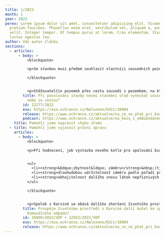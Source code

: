 ```yaml
---
title: 1/2023
month: 1
year: 2023
perex: Lorem ipsum dolor sit amet, consectetuer adipiscing elit. Vivamus ac leo
  pretium faucibus. Phasellus enim erat, vestibulum vel, aliquam a, posuere eu,
  velit. Integer tempor. Ut tempus purus at lorem. Cras elementum. Vivamus
  luctus egestas leo.
author: Váš autor článku
sections:
  - articles:
      - body: >
          <blockquote>

          <p>Se stavbou musí předem souhlasit vlastníci sousedních pozemků. Za ně soudy považují nejen vlastníka přímo sousedící nemovitosti, ale i vlastníka nemovitosti &bdquo;za potokem, nebo za cestou.&ldquo; Pokud vlastník sousedního pozemku nesouhlasí se stavbou, stavební úřad musí vést správní řízení, v němž bude soused účastníkem.</p>

          </blockquote>


          <p>Stěžovatelčin pozemek přes cestu sousedí s pozemkem, na kterém je novostavba rodinného domu. Stavební úřad novostavbu povolil zjednodušenou formou (tj. vydal společný územní souhlas a souhlas s ohlášením) a se stěžovatelkou nejednal. Stěžovatelka se tak o povolení stavby dozvěděla až poté, co stavebník začal stavět. To však již uplynula lhůta, v níž bylo možné souhlas stavebního úřadu zrušit. Přestože jsme stěžovatelce už nemohli pomoci, její podnět jsme šetřili, abychom poučili stavební úřad o správném postupu. Stavební úřad přislíbil, že svou praxi změní.</p>
        title: Při povolování stavby nesmí stavební úřad vynechat sousedy „za potokem,
          nebo za cestou“
        id: 12277/2022
        eso: https://eso.ochrance.cz/Nalezene/Edit/10984
        release: https://www.ochrance.cz/aktualne/na_co_se_ptat_pri_koupi_nemovitosti_s_tim_vam_poradi_pravnici_ombudsmana_v_novem_videu/
        podcast: https://www.ochrance.cz/aktualne/na_kavu_s_ombudsmanem_92-_dil_jak_to_chodi_ve_vazbe/
    title: Pomohli jsme napravit chybu úřadu
  - title: Pomohli jsme vyjasnit právní úpravu
    articles:
      - body: >
          <blockquote>

          <p>Při hodnocení, jak výstavba nového kotle pro spalování biomasy a komunálního odpadu v teplárně ovlivní životní prostředí (EIA), musejí úřady posoudit také:</p>


          <ul>
          	<li><strong>&bdquo;zbytnost&ldquo; záměru</strong>&nbsp;(tj. porovnat ho s jinými možnostmi likvidace komunálního odpadu v kraji),</li>
          	<li><strong>dlouhodobou udržitelnost záměru podle pořadí přednosti nakládání s odpady v kraji podle zákona o odpadech</strong>&nbsp;(spalovna může překážet přechodu na žádoucí &bdquo;cirkulární ekonomiku&ldquo;),</li>
          	<li><strong>obhajitelnost dalšího vnosu látek nepříznivých životnímu prostředí&nbsp;</strong>(vypouštění zdraví škodlivých látek do ovzduší, popel/struska a popílek)<strong>&nbsp;v již zatížené lokalitě&nbsp;</strong>(problém tzv. &bdquo;dovozu znečištění&ldquo; a legitimitu jednání investora, který má ekonomický zájem na maximálním využití kapacity svého zařízení).</li>
          </ul>

          </blockquote>


          <p>Spolek z Karviné se obává dalšího zhoršení životního prostředí v Karviné a okolí, pokud zdejší teplárna postaví nový kotel K7 pro spalování biomasy a komunálního odpadu. Namítá, že odpad pro spalování by se mohl dovážet i ze zahraničí. Souhlasili jsme se spolkem v tom, že se úřady dosud nevypořádaly s některými jeho výhradami. Ministerstvem vydané závazné stanovisko EIA však bude jedním z podkladů pro navazující rozhodnutí o změně integrovaného povolení. Pokud spolek s rozhodnutím nebude souhlasit, může proti němu podat odvolání a později případně správní žalobu proti rozhodnutí o odvolání.</p>
        title: Prospěje životnímu prostředí v Karviné další kotel ke spalování
          komunálního odpadu?
        id: 16099/2022/VOP + 12933/2022/VOP
        eso: https://eso.ochrance.cz/Nalezene/Edit/10984
        release: https://www.ochrance.cz/aktualne/na_co_se_ptat_pri_koupi_nemovitosti_s_tim_vam_poradi_pravnici_ombudsmana_v_novem_videu/
---
```

